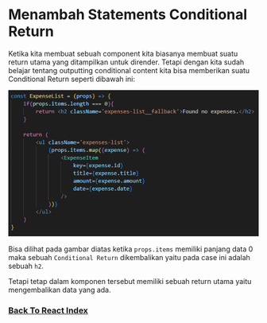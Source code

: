 # Menambah Statements Conditional Return

Ketika kita membuat sebuah component kita biasanya membuat suatu return utama yang ditampilkan untuk dirender. Tetapi dengan kita sudah belajar tentang outputting conditional content kita bisa memberikan suatu Conditional Return seperti dibawah ini:

![Conditional Return](../../images/conditional-return.png)

Bisa dilihat pada gambar diatas ketika `props.items` memiliki panjang data 0 maka sebuah `Conditional Return` dikembalikan yaitu pada case ini adalah sebuah `h2`.

Tetapi tetap dalam komponen tersebut memiliki sebuah return utama yaitu mengembalikan data yang ada.

### [Back To React Index](../../README.md)



